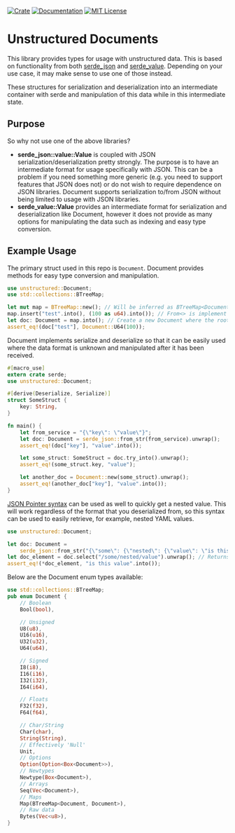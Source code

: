 <p align="center">

[![Crate](https://img.shields.io/crates/v/unstructured.svg)](https://crates.io/crates/unstructured)
[![Documentation](https://img.shields.io/badge/docs-current-important.svg)](https://docs.rs/unstructured/)
[![MIT License](https://img.shields.io/github/license/proctorlabs/unstructured-rs.svg)](LICENSE)

</p>

# Unstructured Documents

This library provides types for usage with unstructured data. This is based on functionality from both
[serde_json](https://github.com/serde-rs/json) and [serde_value](https://github.com/arcnmx/serde-value). Depending
on your use case, it may make sense to use one of those instead.

These structures for serialization and deserialization into an intermediate container with serde and manipulation
of this data while in this intermediate state.

## Purpose

So why not use one of the above libraries?

- **serde_json::value::Value** is coupled with JSON serialization/deserialization pretty strongly. The purpose is to have
  an intermediate format for usage specifically with JSON. This can be a problem if you need something more generic (e.g.
  you need to support features that JSON does not) or do not wish to require dependence on JSON libraries. Document supports
  serialization to/from JSON without being limited to usage with JSON libraries.
- **serde_value::Value** provides an intermediate format for serialization and deserialization like Document, however it does
  not provide as many options for manipulating the data such as indexing and easy type conversion.

## Example Usage

The primary struct used in this repo is ```Document```. Document provides methods for easy type conversion and manipulation.

```rust
use unstructured::Document;
use std::collections::BTreeMap;

let mut map = BTreeMap::new(); // Will be inferred as BTreeMap<Document, Document> though root element can be any supported type
map.insert("test".into(), (100 as u64).into()); // From<> is implement for most basic data types
let doc: Document = map.into(); // Create a new Document where the root element is the map defined above
assert_eq!(doc["test"], Document::U64(100));
```

Document implements serialize and deserialize so that it can be easily used where the data format is unknown and manipulated
after it has been received.

```rust
#[macro_use]
extern crate serde;
use unstructured::Document;

#[derive(Deserialize, Serialize)]
struct SomeStruct {
    key: String,
}

fn main() {
    let from_service = "{\"key\": \"value\"}";
    let doc: Document = serde_json::from_str(from_service).unwrap();
    assert_eq!(doc["key"], "value".into());

    let some_struct: SomeStruct = doc.try_into().unwrap();
    assert_eq!(some_struct.key, "value");

    let another_doc = Document::new(some_struct).unwrap();
    assert_eq!(another_doc["key"], "value".into());
}
```

[JSON Pointer syntax](https://tools.ietf.org/html/rfc6901) can be used as well to quickly get a nested value. This will work
regardless of the format that you deserialized from, so this syntax can be used to easily retrieve, for example, nested YAML values.

```rust
use unstructured::Document;

let doc: Document =
    serde_json::from_str("{\"some\": {\"nested\": {\"value\": \"is this value\"}}}").unwrap();
let doc_element = doc.select("/some/nested/value").unwrap(); // Returns an Option<Document>, None if not found
assert_eq!(*doc_element, "is this value".into());
```

Below are the Document enum types available:

```rust
use std::collections::BTreeMap;
pub enum Document {
    // Boolean
    Bool(bool),

    // Unsigned
    U8(u8),
    U16(u16),
    U32(u32),
    U64(u64),

    // Signed
    I8(i8),
    I16(i16),
    I32(i32),
    I64(i64),

    // Floats
    F32(f32),
    F64(f64),

    // Char/String
    Char(char),
    String(String),
    // Effectively 'Null'
    Unit,
    // Options
    Option(Option<Box<Document>>),
    // Newtypes
    Newtype(Box<Document>),
    // Arrays
    Seq(Vec<Document>),
    // Maps
    Map(BTreeMap<Document, Document>),
    // Raw data
    Bytes(Vec<u8>),
}
```

